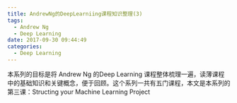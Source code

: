 ```yaml
---
title: AndrewNg的DeepLearniing课程知识整理(3)
tags:
  - Andrew Ng
  - Deep Learning
date: 2017-09-30 09:44:49
categories:
  - Deep Learning
---
```


本系列的目标是将 Andrew Ng 的Deep Learning 课程整体梳理一遍，读薄课程中的基础知识和关键概念，便于回顾。这个系列一共有五门课程，本文是本系列的第三课：Structing your Machine Learning Project

<!--more-->

